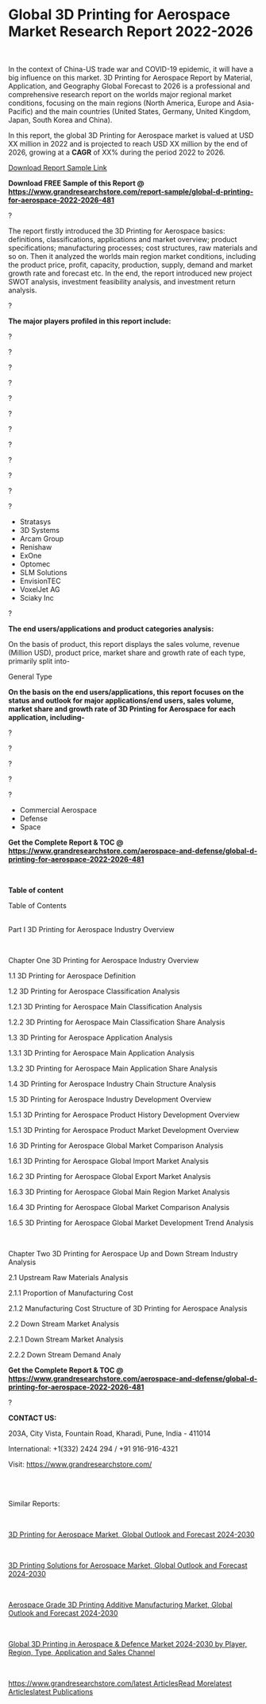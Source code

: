 <h1>Global 3D Printing for Aerospace Market Research Report 2022-2026</h1><br/><p>In the context of China-US trade war and COVID-19 epidemic, it will have a big influence on this market. 3D Printing for Aerospace Report by Material, Application, and Geography Global Forecast to 2026 is a professional and comprehensive research report on the worlds major regional market conditions, focusing on the main regions (North America, Europe and Asia-Pacific) and the main countries (United States, Germany, United Kingdom, Japan, South Korea and China).</p>
 
 
 
 <p>In this report, the global 3D Printing for Aerospace market is valued at USD XX million in 2022 and is projected to reach USD XX million by the end of 2026, growing at a <strong>CAGR</strong> of XX% during the period 2022 to 2026.</p>
 
 
 
 <p><a href="https://www.grandresearchstore.com/mr-admin/report-sample/global-d-printing-for-aerospace-2022-2026-481">Download Report Sample Link</a></p>
 
 
 
 <div><b>Download FREE Sample of this Report @ <a href="https://www.grandresearchstore.com/report-sample/global-d-printing-for-aerospace-2022-2026-481">https://www.grandresearchstore.com/report-sample/global-d-printing-for-aerospace-2022-2026-481</a></b></div>
 
 
 
 <p>? </p>
 
 
 
 <p>The report firstly introduced the 3D Printing for Aerospace basics: definitions, classifications, applications and market overview; product specifications; manufacturing processes; cost structures, raw materials and so on. Then it analyzed the worlds main region market conditions, including the product price, profit, capacity, production, supply, demand and market growth rate and forecast etc. In the end, the report introduced new project SWOT analysis, investment feasibility analysis, and investment return analysis.</p>
 
 
 
 <p>? </p>
 
 
 
 <p><strong>The <strong>major players</strong> profiled in this report include:</strong></p>
 
 
 
 <p>? </p>
 
 
 
 <p>? </p>
 
 
 
 <p>? </p>
 
 
 
 <p>? </p>
 
 
 
 <p>? </p>
 
 
 
 <p>? </p>
 
 
 
 <p>? </p>
 
 
 
 <p>? </p>
 
 
 
 <p>? </p>
 
 
 
 <p>? </p>
 
 
 
 <p>? </p>
 
 
 
 <p>? </p>
 
 
 
 <ul>
 
 <li>Stratasys</li>
 
 <li>3D Systems</li>
 
 <li>Arcam Group</li>
 
 <li>Renishaw</li>
 
 <li>ExOne</li>
 
 <li>Optomec</li>
 
 <li>SLM Solutions</li>
 
 <li>EnvisionTEC</li>
 
 <li>VoxelJet AG</li>
 
 <li>Sciaky Inc</li>
 
 </ul>
 
 
 
 <p>? </p>
 
 
 
 <p><strong>The end users/applications and product categories analysis:</strong></p>
 
 
 
 <p>On the basis of product, this report displays the sales volume, revenue (Million USD), product price, market share and growth rate of each type, primarily split into-</p>
 
 
 
 <p>General Type</p>
 
 
 
 <p><strong>On the basis on the end users/applications, this report focuses on the status and outlook for major applications/end users, sales volume, market share and growth rate of 3D Printing for Aerospace for each application, including-</strong></p>
 
 
 
 <p>? </p>
 
 
 
 <p>? </p>
 
 
 
 <p>? </p>
 
 
 
 <p>? </p>
 
 
 
 <p>? </p>
 
 
 
 <ul>
 
 <li>Commercial Aerospace</li>
 
 <li>Defense</li>
 
 <li>Space</li>
 
 </ul>
 
 
 
 <div><b>Get the Complete Report & TOC @ <a href="https://www.grandresearchstore.com/aerospace-and-defense/global-d-printing-for-aerospace-2022-2026-481">https://www.grandresearchstore.com/aerospace-and-defense/global-d-printing-for-aerospace-2022-2026-481</a></b></div>
 
 
 
 <p><br />
 
 <b>Table of content</b></p>
 
 
 
 <p>Table of Contents<br />
 
 <br />
 
 Part I 3D Printing for Aerospace Industry Overview<br />
 
 <br />
 
 Chapter One 3D Printing for Aerospace Industry Overview<br />
 
 1.1 3D Printing for Aerospace Definition<br />
 
 1.2 3D Printing for Aerospace Classification Analysis<br />
 
 1.2.1 3D Printing for Aerospace Main Classification Analysis<br />
 
 1.2.2 3D Printing for Aerospace Main Classification Share Analysis<br />
 
 1.3 3D Printing for Aerospace Application Analysis<br />
 
 1.3.1 3D Printing for Aerospace Main Application Analysis<br />
 
 1.3.2 3D Printing for Aerospace Main Application Share Analysis<br />
 
 1.4 3D Printing for Aerospace Industry Chain Structure Analysis<br />
 
 1.5 3D Printing for Aerospace Industry Development Overview<br />
 
 1.5.1 3D Printing for Aerospace Product History Development Overview<br />
 
 1.5.1 3D Printing for Aerospace Product Market Development Overview<br />
 
 1.6 3D Printing for Aerospace Global Market Comparison Analysis<br />
 
 1.6.1 3D Printing for Aerospace Global Import Market Analysis<br />
 
 1.6.2 3D Printing for Aerospace Global Export Market Analysis<br />
 
 1.6.3 3D Printing for Aerospace Global Main Region Market Analysis<br />
 
 1.6.4 3D Printing for Aerospace Global Market Comparison Analysis<br />
 
 1.6.5 3D Printing for Aerospace Global Market Development Trend Analysis<br />
 
 <br />
 
 Chapter Two 3D Printing for Aerospace Up and Down Stream Industry Analysis<br />
 
 2.1 Upstream Raw Materials Analysis<br />
 
 2.1.1 Proportion of Manufacturing Cost<br />
 
 2.1.2 Manufacturing Cost Structure of 3D Printing for Aerospace Analysis<br />
 
 2.2 Down Stream Market Analysis<br />
 
 2.2.1 Down Stream Market Analysis<br />
 
 2.2.2 Down Stream Demand Analy</p>
 
 
 
 <div><b>Get the Complete Report & TOC @ <a href="https://www.grandresearchstore.com/aerospace-and-defense/global-d-printing-for-aerospace-2022-2026-481">https://www.grandresearchstore.com/aerospace-and-defense/global-d-printing-for-aerospace-2022-2026-481</a></b></div>
 
 
 
 <p>? </p>
 
 
 
 <p><b>CONTACT US:</b><br />
 
 203A, City Vista, Fountain Road, Kharadi, Pune, India - 411014<br />
 
 International: +1(332) 2424 294 / +91 916-916-4321<br />
 
 Visit: <a href="https://www.grandresearchstore.com/">https://www.grandresearchstore.com/</a><br />
 
 <br />
 
 <br />
 
 Similar Reports:<br />
 
 <br />
 
 <a href="https://www.grandresearchstore.com/machines/global-d-printing-for-aerospace-forecast-2024-2030-874">3D Printing for Aerospace Market, Global Outlook and Forecast 2024-2030</a><br />
 
 <br />
 
 <a href="https://www.grandresearchstore.com/energy-and-natural-resources/global-d-printing-solutions-for-aerospace-forecast-2024-2030-869">3D Printing Solutions for Aerospace Market, Global Outlook and Forecast 2024-2030</a><br />
 
 <br />
 
 <a href="https://www.grandresearchstore.com/chemicals-and-materials/global-aerospace-grade-d-printing-additive-manufacturing-forecast-2024-2030-420">Aerospace Grade 3D Printing Additive Manufacturing Market, Global Outlook and Forecast 2024-2030</a><br />
 
 <br />
 
 <a href="https://www.grandresearchstore.com/chemicals-and-materials/global-d-printingaerospace-defence-2024-2030-797">Global 3D Printing in Aerospace & Defence Market 2024-2030 by Player, Region, Type, Application and Sales Channel</a><br />
 
 <br />
 
 <a href="https://gyeongbokgung.com">https://www.grandresearchstore.com/</a><a href="https://hallyeomaritime.com">latest Articles</a><a href="https://jingwansa.com">Read More</a><a href="https://nguoiviet.jp/">latest Articles</a><a href="https://www.intelmarketresearch.com/">latest Publications</a></p>